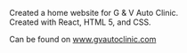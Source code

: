 Created a home website for G & V Auto Clinic.
<br/>
Created with React, HTML 5, and CSS.

Can be found on www.gvautoclinic.com
